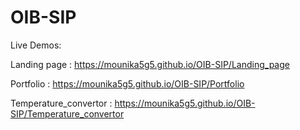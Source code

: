 # OIB-SIP
Live Demos:

Landing page : https://mounika5g5.github.io/OIB-SIP/Landing_page

Portfolio : https://mounika5g5.github.io/OIB-SIP/Portfolio

Temperature_convertor : https://mounika5g5.github.io/OIB-SIP/Temperature_convertor
